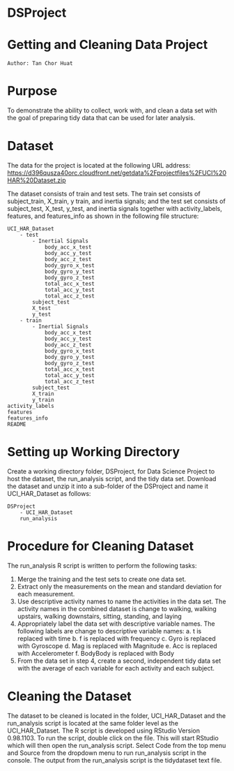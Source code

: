 # DSProject
# 	**Getting and Cleaning Data Project**
	Author: Tan Chor Huat

#	**Purpose**
To demonstrate the ability to collect, work with, and clean a data set with
the goal of preparing tidy data that can be used for later analysis.

#	**Dataset**
The data for the project is located at the following URL address:
https://d396qusza40orc.cloudfront.net/getdata%2Fprojectfiles%2FUCI%20HAR%20Dataset.zip

The dataset consists of train and test sets. The train set consists of subject_train, 
X_train, y train, and inertia signals; and the test set consists of subject_test, X_test, 
y_test, and inertia signals together with activity_labels, features, and features_info
as shown in the following file structure:

	UCI_HAR_Dataset
		- test
			- Inertial Signals
				body_acc_x_test
				body_acc_y_test
				body_acc_z_test
				body_gyro_x_test			
				body_gyro_y_test
				body_gyro_z_test
				total_acc_x_test
				total_acc_y_test
				total_acc_z_test
			subject_test
			X_test
			y_test
		- train
			- Inertial Signals
				body_acc_x_test
				body_acc_y_test
				body_acc_z_test
				body_gyro_x_test			
				body_gyro_y_test
				body_gyro_z_test
				total_acc_x_test
				total_acc_y_test
				total_acc_z_test
			subject_test
			X_train
			y_train	
	activity_labels
	features
	features_info
	README

# 	**Setting up Working Directory**
Create a working directory folder, DSProject, for Data Science Project to host the 
dataset, the run_analysis script, and the tidy data set. Download the dataset and 
unzip it into a sub-folder of the DSProject and name it UCI_HAR_Dataset as follows:

	DSProject
		- UCI_HAR_Dataset
		run_analysis
		
#	**Procedure for Cleaning Dataset**
The run_analysis R script is written to perform the following tasks:
1. 	Merge the training and the test sets to create one data set.
2. 	Extract only the measurements on the mean and standard deviation for each 
	measurement.
3. 	Use descriptive activity names to name the activities in the data set. 
	The activity names in the combined dataset is change to walking, walking upstairs,
	walking downstairs, sitting, standing, and laying
4. 	Appropriately label the data set with descriptive variable names. The following
	labels are change to descriptive variable names:
	a. t is replaced with time
	b. f is replaced with frequency
	c. Gyro is replaced with Gyroscope
	d. Mag is replaced with Magnitude
	e. Acc is replaced with Accelerometer
	f. BodyBody is replaced with Body
5. 	From the data set in step 4, create a second, independent tidy data set with the 
	average of each variable for each activity and each subject.

#	**Cleaning the Dataset**
The dataset to be cleaned is located in the folder, UCI_HAR_Dataset and the run_analysis
script is located at the same folder level as the UCI_HAR_Dataset. The R script is 
developed using RStudio Version 0.98.1103. To run the script, double click on the file.
This will start RStudio which will then open the run_analysis script. Select Code from 
the top menu and Source from the dropdown menu to run run_analysis script in the console.
The output from the run_analysis script is the tidydataset text file. 

